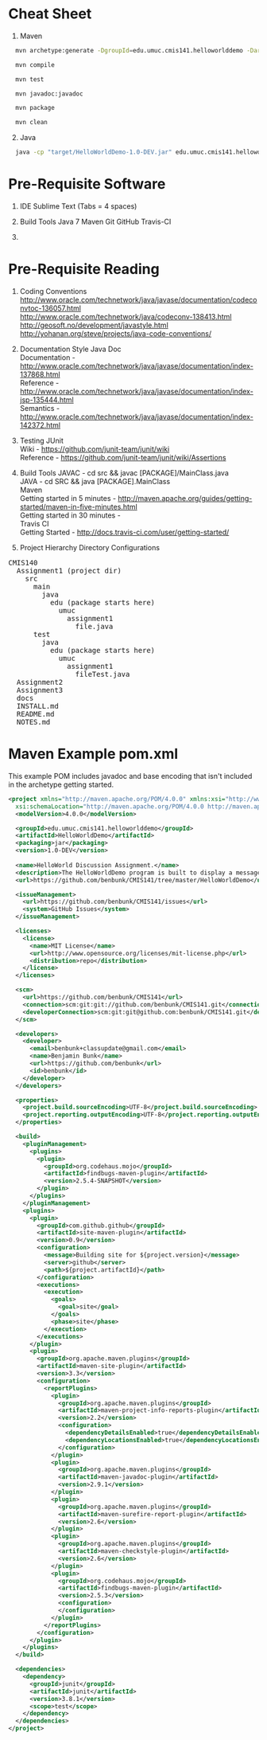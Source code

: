 Cheat Sheet
===========

1. Maven
```bash
  mvn archetype:generate -DgroupId=edu.umuc.cmis141.helloworlddemo -DartifactId=HelloWorldDemo -DarchetypeArtifactId=maven-archetype-quickstart -DinteractiveMode=false -Dversion=1.0-DEV
```
```bash
  mvn compile
```
```bash
  mvn test
```
```bash
  mvn javadoc:javadoc
```
```bash
  mvn package
```
```bash
  mvn clean 
```

2. Java
```bash
  java -cp "target/HelloWorldDemo-1.0-DEV.jar" edu.umuc.cmis141.helloworlddemo.App
```

Pre-Requisite Software
======================

1. IDE
  Sublime Text (Tabs = 4 spaces)

2. Build Tools
  Java 7
  Maven
  Git
  GitHub
  Travis-CI

3. 

Pre-Requisite Reading
======================

1. Coding Conventions
  http://www.oracle.com/technetwork/java/javase/documentation/codeconvtoc-136057.html  
  http://www.oracle.com/technetwork/java/codeconv-138413.html  
  http://geosoft.no/development/javastyle.html  
  http://yohanan.org/steve/projects/java-code-conventions/

2. Documentation Style
  Java Doc  
    Documentation - http://www.oracle.com/technetwork/java/javase/documentation/index-137868.html  
    Reference - http://www.oracle.com/technetwork/java/javase/documentation/index-jsp-135444.html  
    Semantics - http://www.oracle.com/technetwork/java/javase/documentation/index-142372.html

3. Testing
  JUnit  
    Wiki - https://github.com/junit-team/junit/wiki  
    Reference - https://github.com/junit-team/junit/wiki/Assertions

3. Build Tools
  JAVAC - cd src && javac [PACKAGE]/MainClass.java  
  JAVA - cd SRC && java [PACKAGE].MainClass  
  Maven  
    Getting started in 5 minutes - http://maven.apache.org/guides/getting-started/maven-in-five-minutes.html  
    Getting started in 30 minutes -  
  Travis CI  
    Getting Started - http://docs.travis-ci.com/user/getting-started/  
    
2. Project Hierarchy
  Directory Configurations

<pre>
CMIS140
  Assignment1 (project dir)
    src
      main
        java
          edu (package starts here)
            umuc
              assignment1
                file.java
      test
        java
          edu (package starts here)
            umuc
              assignment1
                fileTest.java
  Assignment2
  Assignment3
  docs
  INSTALL.md
  README.md
  NOTES.md
</pre>

Maven Example pom.xml
=====================

This example POM includes javadoc and base encoding that isn't included in the archetype getting started.

```XML
<project xmlns="http://maven.apache.org/POM/4.0.0" xmlns:xsi="http://www.w3.org/2001/XMLSchema-instance"
  xsi:schemaLocation="http://maven.apache.org/POM/4.0.0 http://maven.apache.org/xsd/maven-4.0.0.xsd">
  <modelVersion>4.0.0</modelVersion>

  <groupId>edu.umuc.cmis141.helloworlddemo</groupId>
  <artifactId>HelloWorldDemo</artifactId>
  <packaging>jar</packaging>
  <version>1.0-DEV</version>
  
  <name>HelloWorld Discussion Assignment.</name>
  <description>The HelloWorldDemo program is built to display a message to the end user.</description>
  <url>https://github.com/benbunk/CMIS141/tree/master/HelloWorldDemo</url>

  <issueManagement>
    <url>https://github.com/benbunk/CMIS141/issues</url>
    <system>GitHub Issues</system>
  </issueManagement>

  <licenses>
    <license>
      <name>MIT License</name>
      <url>http://www.opensource.org/licenses/mit-license.php</url>
      <distribution>repo</distribution>
    </license>
  </licenses>

  <scm>
    <url>https://github.com/benbunk/CMIS141</url>
    <connection>scm:git:git://github.com/benbunk/CMIS141.git</connection>
    <developerConnection>scm:git:git@github.com:benbunk/CMIS141.git</developerConnection>
  </scm>

  <developers>
    <developer>
      <email>benbunk+classupdate@gmail.com</email>
      <name>Benjamin Bunk</name>
      <url>https://github.com/benbunk</url>
      <id>benbunk</id>
    </developer>
  </developers>

  <properties>
    <project.build.sourceEncoding>UTF-8</project.build.sourceEncoding>
    <project.reporting.outputEncoding>UTF-8</project.reporting.outputEncoding>
  </properties>

  <build>
    <pluginManagement>
      <plugins>
        <plugin>
          <groupId>org.codehaus.mojo</groupId>
          <artifactId>findbugs-maven-plugin</artifactId>
          <version>2.5.4-SNAPSHOT</version>
        </plugin>
      </plugins>
    </pluginManagement>
    <plugins>
      <plugin>
        <groupId>com.github.github</groupId>
        <artifactId>site-maven-plugin</artifactId>
        <version>0.9</version>
        <configuration>
          <message>Building site for ${project.version}</message>
          <server>github</server>
          <path>${project.artifactId}</path>
        </configuration>
        <executions>
          <execution>
            <goals>
              <goal>site</goal>
            </goals>
            <phase>site</phase>
          </execution>
        </executions>
      </plugin>
      <plugin>
        <groupId>org.apache.maven.plugins</groupId>
        <artifactId>maven-site-plugin</artifactId>
        <version>3.3</version>
        <configuration>
          <reportPlugins>
            <plugin>
              <groupId>org.apache.maven.plugins</groupId>
              <artifactId>maven-project-info-reports-plugin</artifactId>
              <version>2.2</version>
              <configuration>
                <dependencyDetailsEnabled>true</dependencyDetailsEnabled>
                <dependencyLocationsEnabled>true</dependencyLocationsEnabled>
              </configuration>
            </plugin>
            <plugin>
              <groupId>org.apache.maven.plugins</groupId>
              <artifactId>maven-javadoc-plugin</artifactId>
              <version>2.9.1</version>
            </plugin>
            <plugin>
              <groupId>org.apache.maven.plugins</groupId>
              <artifactId>maven-surefire-report-plugin</artifactId>
              <version>2.6</version>
            </plugin>
            <plugin>
              <groupId>org.apache.maven.plugins</groupId>
              <artifactId>maven-checkstyle-plugin</artifactId>
              <version>2.6</version>
            </plugin>
            <plugin>
              <groupId>org.codehaus.mojo</groupId>
              <artifactId>findbugs-maven-plugin</artifactId>
              <version>2.5.3</version>
              <configuration>
              </configuration>
            </plugin>
          </reportPlugins>
        </configuration>
      </plugin>
    </plugins>
  </build>

  <dependencies>
    <dependency>
      <groupId>junit</groupId>
      <artifactId>junit</artifactId>
      <version>3.8.1</version>
      <scope>test</scope>
    </dependency>
  </dependencies>
</project>
```